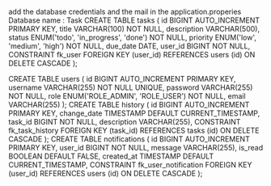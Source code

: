 add the database credentials and the mail in the application.properies 
Database name : Task
CREATE TABLE tasks (
    id BIGINT AUTO_INCREMENT PRIMARY KEY,
    title VARCHAR(100) NOT NULL,
    description VARCHAR(500),
    status ENUM('todo', 'in_progress', 'done') NOT NULL,
    priority ENUM('low', 'medium', 'high') NOT NULL,
    due_date DATE,
    user_id BIGINT NOT NULL,
    CONSTRAINT fk_user FOREIGN KEY (user_id) REFERENCES users (id) ON DELETE CASCADE
);

CREATE TABLE users (
    id BIGINT AUTO_INCREMENT PRIMARY KEY,
    username VARCHAR(255) NOT NULL UNIQUE,
    password VARCHAR(255) NOT NULL,
    role ENUM('ROLE_ADMIN', 'ROLE_USER') NOT NULL,
    email VARCHAR(255)
);
CREATE TABLE history (
    id BIGINT AUTO_INCREMENT PRIMARY KEY,
    change_date TIMESTAMP DEFAULT CURRENT_TIMESTAMP,
    task_id BIGINT NOT NULL,
    description VARCHAR(255),
    CONSTRAINT fk_task_history FOREIGN KEY (task_id) REFERENCES tasks (id) ON DELETE CASCADE
);
CREATE TABLE notifications (
    id BIGINT AUTO_INCREMENT PRIMARY KEY,
    user_id BIGINT NOT NULL,
    message VARCHAR(255),
    is_read BOOLEAN DEFAULT FALSE,
    created_at TIMESTAMP DEFAULT CURRENT_TIMESTAMP,
    CONSTRAINT fk_user_notification FOREIGN KEY (user_id) REFERENCES users (id) ON DELETE CASCADE
);


